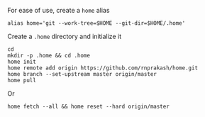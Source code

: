 For ease of use, create a `home` alias

    alias home='git --work-tree=$HOME --git-dir=$HOME/.home'

Create a `.home` directory and initialize it

    cd
    mkdir -p .home && cd .home
    home init
    home remote add origin https://github.com/rnprakash/home.git
    home branch --set-upstream master origin/master
    home pull

Or

    home fetch --all && home reset --hard origin/master
